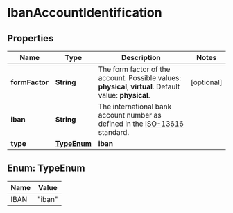 

# IbanAccountIdentification


## Properties

| Name | Type | Description | Notes |
|------------ | ------------- | ------------- | -------------|
|**formFactor** | **String** | The form factor of the account.  Possible values: **physical**, **virtual**. Default value: **physical**. |  [optional] |
|**iban** | **String** | The international bank account number as defined in the [ISO-13616](https://www.iso.org/standard/81090.html) standard. |  |
|**type** | [**TypeEnum**](#TypeEnum) | **iban** |  |



## Enum: TypeEnum

| Name | Value |
|---- | -----|
| IBAN | &quot;iban&quot; |




